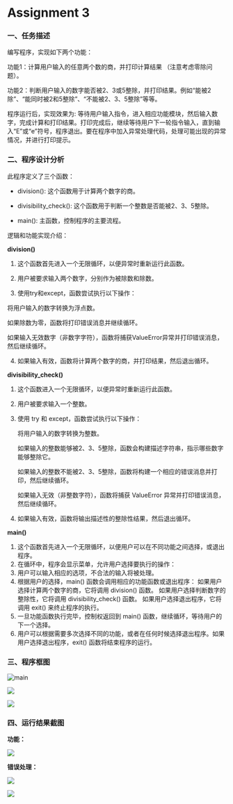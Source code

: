 ﻿# Assignment 3

### **一、任务描述**
编写程序，实现如下两个功能：

功能1：计算用户输入的任意两个数的商，并打印计算结果 （注意考虑零除问题）。

功能2：判断用户输入的数字能否被2、3或5整除，并打印结果。例如“能被2除”、“能同时被2和5整除”、“不能被2、3、5整除”等等。

程序运行后，实现效果为: 等待用户输入指令，进入相应功能模块，然后输入数字，完成计算和打印结果。打印完成后，继续等待用户下一轮指令输入，直到输入“E”或“e”符号，程序退出。要在程序中加入异常处理代码，处理可能出现的异常情况，并进行打印提示。
### **二、程序设计分析**
此程序定义了三个函数：

- division(): 这个函数用于计算两个数字的商。

- divisibility\_check(): 这个函数用于判断一个整数是否能被2、3、5整除。

- main(): 主函数，控制程序的主要流程。

  

逻辑和功能实现介绍：

**division()**

1. 这个函数首先进入一个无限循环，以便异常时重新运行此函数。

2. 用户被要求输入两个数字，分别作为被除数和除数。

3. 使用try和except，函数尝试执行以下操作：

  将用户输入的数字转换为浮点数。

  如果除数为零，函数将打印错误消息并继续循环。

  如果输入无效数字（非数字字符），函数将捕获ValueError异常并打印错误消息，然后继续循环。

4. 如果输入有效，函数将计算两个数字的商，并打印结果，然后退出循环。

**divisibility\_check()**

1. 这个函数进入一个无限循环，以便异常时重新运行此函数。
2. 用户被要求输入一个整数。
3. 使用 try 和 except，函数尝试执行以下操作：

   将用户输入的数字转换为整数。

   如果输入的整数能够被2、3、5整除，函数会构建描述字符串，指示哪些数字能够整除它。

   如果输入的整数不能被2、3、5整除，函数将构建一个相应的错误消息并打印，然后继续循环。

   如果输入无效（非整数字符），函数将捕获 ValueError 异常并打印错误消息，然后继续循环。

4. 如果输入有效，函数将输出描述性的整除性结果，然后退出循环。

**main()**

1. 这个函数首先进入一个无限循环，以便用户可以在不同功能之间选择，或退出程序。
2. 在循环中，程序会显示菜单，允许用户选择要执行的操作：
3. 用户可以输入相应的选项，不合法的输入将被处理。
4. 根据用户的选择，main() 函数会调用相应的功能函数或退出程序：
   如果用户选择计算两个数字的商，它将调用 division() 函数。
   如果用户选择判断数字的整除性，它将调用 divisibility\_check() 函数。
   如果用户选择退出程序，它将调用 exit() 来终止程序的执行。
5. 一旦功能函数执行完毕，控制权返回到 main() 函数，继续循环，等待用户的下一个选择。
6. 用户可以根据需要多次选择不同的功能，或者在任何时候选择退出程序。如果用户选择退出程序，exit() 函数将结束程序的运行。
### **三、程序框图**
![main](C:\Users\harris\OneDrive\repo\Python_EDU\Assignment_#3_分支和循环\IMG\main.png)

![](Aspose.Words.d82f176a-6c7d-4aa2-96e2-77f2d5922f93.002.png)

![](Aspose.Words.d82f176a-6c7d-4aa2-96e2-77f2d5922f93.003.png)


### **四、运行结果截图**
**功能：**

![](Aspose.Words.d82f176a-6c7d-4aa2-96e2-77f2d5922f93.004.png)

**错误处理：**

![](Aspose.Words.d82f176a-6c7d-4aa2-96e2-77f2d5922f93.005.png)

![](Aspose.Words.d82f176a-6c7d-4aa2-96e2-77f2d5922f93.006.png)
